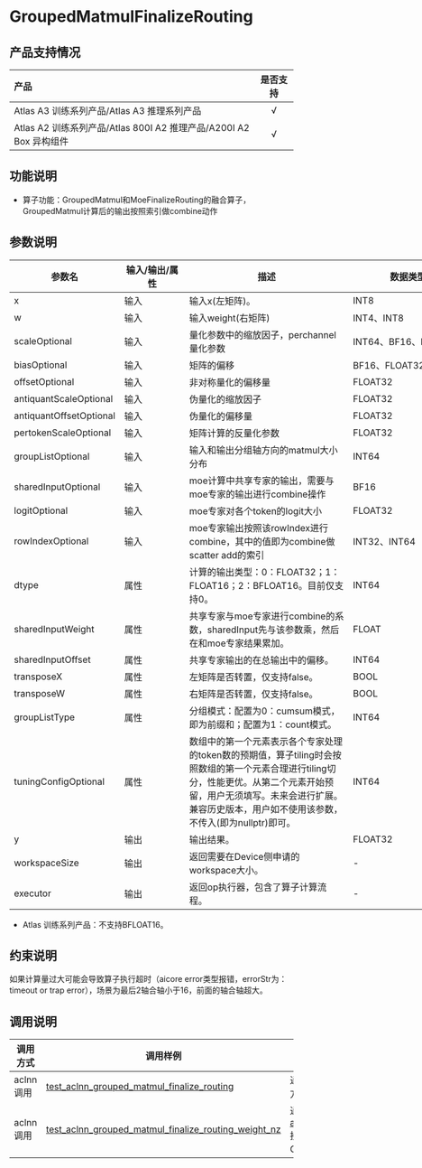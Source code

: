 # GroupedMatmulFinalizeRouting

##  产品支持情况

|产品      | 是否支持 |
|:----------------------------|:-----------:|
|<term>Atlas A3 训练系列产品/Atlas A3 推理系列产品</term>|      √     |
|<term>Atlas A2 训练系列产品/Atlas 800I A2 推理产品/A200I A2 Box 异构组件</term>|      √     |


## 功能说明

- 算子功能：GroupedMatmul和MoeFinalizeRouting的融合算子，GroupedMatmul计算后的输出按照索引做combine动作



## 参数说明

  <table style="undefined;table-layout: fixed; width: 1494px"><colgroup>
  <col style="width: 146px">
  <col style="width: 120px">
  <col style="width: 301px">
  <col style="width: 219px">
  <col style="width: 328px">
  <col style="width: 101px">
  <col style="width: 143px">
  <col style="width: 146px">
  </colgroup>
  <thead>
    <tr>
      <th>参数名</th>
      <th>输入/输出/属性</th>
      <th>描述</th>
      <th>数据类型</th>
      <th>数据格式</th>
    </tr></thead>
  <tbody>
    <tr>
      <td>x</td>
      <td>输入</td>
      <td>输入x(左矩阵)。</td>
      <td>INT8</td>
      <td>ND</td>
    </tr>
    <tr>
      <td>w</td>
      <td>输入</td>
      <td>输入weight(右矩阵)</td>
      <td>INT4、INT8</td>
      <td>ND、NZ</td>
    </tr>
    <tr>
      <td>scaleOptional</td>
      <td>输入</td>
      <td>量化参数中的缩放因子，perchannel量化参数</td>
      <td>INT64、BF16、FLOAT32</td>
      <td>ND</td>
    </tr>
    <tr>
      <td>biasOptional</td>
      <td>输入</td>
      <td>矩阵的偏移</td>
      <td>BF16、FLOAT32</td>
      <td>ND</td>
    </tr>
    <tr>
      <td>offsetOptional</td>
      <td>输入</td>
      <td>非对称量化的偏移量</td>
      <td>FLOAT32</td>
      <td>ND</td>
    </tr>
    <tr>
      <td>antiquantScaleOptional</td>
      <td>输入</td>
      <td>伪量化的缩放因子</td>
      <td>FLOAT32</td>
      <td>ND</td>
    </tr>
    <tr>
      <td>antiquantOffsetOptional</td>
      <td>输入</td>
      <td>伪量化的偏移量</td>
      <td>FLOAT32</td>
      <td>ND</td>
    </tr>
    <tr>
      <td>pertokenScaleOptional</td>
      <td>输入</td>
      <td>矩阵计算的反量化参数</td>
      <td>FLOAT32</td>
      <td>ND</td>
    </tr>
    <tr>
      <td>groupListOptional</td>
      <td>输入</td>
      <td>输入和输出分组轴方向的matmul大小分布</td>
      <td>INT64</td>
      <td>ND</td>
    </tr>
    <tr>
      <td>sharedInputOptional</td>
      <td>输入</td>
      <td>moe计算中共享专家的输出，需要与moe专家的输出进行combine操作</td>
      <td>BF16</td>
      <td>ND</td>
    </tr>
    <tr>
      <td>logitOptional</td>
      <td>输入</td>
      <td>moe专家对各个token的logit大小</td>
      <td>FLOAT32</td>
      <td>ND</td>
    </tr>
    <tr>
      <td>rowIndexOptional</td>
      <td>输入</td>
      <td>moe专家输出按照该rowIndex进行combine，其中的值即为combine做scatter add的索引</td>
      <td>INT32、INT64</td>
      <td>ND</td>
    </tr>
    <tr>
      <td>dtype</td>
      <td>属性</td>
      <td>计算的输出类型：0：FLOAT32；1：FLOAT16；2：BFLOAT16。目前仅支持0。</td>
      <td>INT64</td>
      <td></td>
    </tr>
    <tr>
      <td>sharedInputWeight</td>
      <td>属性</td>
      <td>共享专家与moe专家进行combine的系数，sharedInput先与该参数乘，然后在和moe专家结果累加。</td>
      <td>FLOAT</td>
      <td></td>
    </tr>
    <tr>
      <td>sharedInputOffset</td>
      <td>属性</td>
      <td>共享专家输出的在总输出中的偏移。</td>
      <td>INT64</td>
      <td></td>
    </tr>
    <tr>
      <td>transposeX</td>
      <td>属性</td>
      <td>左矩阵是否转置，仅支持false。</td>
      <td>BOOL</td>
      <td></td>
    </tr>
    <tr>
      <td>transposeW</td>
      <td>属性</td>
      <td>右矩阵是否转置，仅支持false。</td>
      <td>BOOL</td>
      <td></td>
    </tr>
    <tr>
      <td>groupListType</td>
      <td>属性</td>
      <td>分组模式：配置为0：cumsum模式，即为前缀和；配置为1：count模式。</td>
      <td>INT64</td>
      <td></td>
    </tr>
    <tr>
      <td>tuningConfigOptional</td>
      <td>属性</td>
      <td>数组中的第一个元素表示各个专家处理的token数的预期值，算子tiling时会按照数组的第一个元素合理进行tiling切分，性能更优。从第二个元素开始预留，用户无须填写。未来会进行扩展。兼容历史版本，用户如不使用该参数，不传入(即为nullptr)即可。</td>
      <td>INT64</td>
      <td></td>
    </tr>
    <tr>
      <td>y</td>
      <td>输出</td>
      <td>输出结果。</td>
      <td>FLOAT32</td>
      <td>ND</td>
    </tr>
    <tr>
      <td>workspaceSize</td>
      <td>输出</td>
      <td>返回需要在Device侧申请的workspace大小。</td>
      <td>-</td>
      <td>-</td>
    </tr>
    <tr>
      <td>executor</td>
      <td>输出</td>
      <td>返回op执行器，包含了算子计算流程。</td>
      <td>-</td>
      <td>-</td>
    </tr>
  </tbody>
  </table>

- Atlas 训练系列产品：不支持BFLOAT16。

## 约束说明

如果计算量过大可能会导致算子执行超时（aicore error类型报错，errorStr为：timeout or trap error），场景为最后2轴合轴小于16，前面的轴合轴超大。

## 调用说明

| 调用方式      | 调用样例                 | 说明                                                         |
|--------------|-------------------------|--------------------------------------------------------------|
| aclnn调用 | [test_aclnn_grouped_matmul_finalize_routing](examples/test_aclnn_grouped_matmul_finalize_routing.cpp) | 通过[aclnnGroupedMatmulFinalizeRoutingV3](docs/aclnnGroupedMatmulFinalizeRoutingV3.md)接口方式调用GroupedMatmulFinalizeRouting算子。 |
| aclnn调用 | [test_aclnn_grouped_matmul_finalize_routing_weight_nz](examples/test_aclnn_grouped_matmul_finalize_routing_weight_nz.cpp) | 通过[aclnnGroupedMatmulFinalizeRoutingWeightNzV2](docs/aclnnGroupedMatmulFinalizeRoutingWeightNzV2.md)接口方式调用GroupedMatmulFinalizeRoutingWeightNz算子。 |